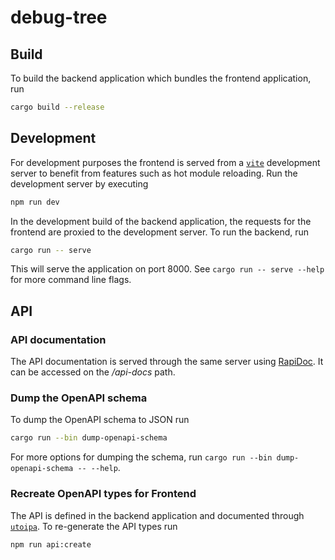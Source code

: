 # debug-tree

## Build

To build the backend application which bundles the frontend application, run

```sh
cargo build --release
```

## Development

For development purposes the frontend is served from a [`vite`](https://vite.dev/) development server to benefit from
features such as hot module reloading. Run the development server by executing

```sh
npm run dev
```

In the development build of the backend application, the requests for the frontend are proxied to the development
server. To run the backend, run

```sh
cargo run -- serve
```

This will serve the application on port 8000. See `cargo run -- serve --help` for more command line flags.

## API

### API documentation

The API documentation is served through the same server using [RapiDoc](https://rapidocweb.com/). It can be accessed on the _/api-docs_ path.

### Dump the OpenAPI schema

To dump the OpenAPI schema to JSON run

```sh
cargo run --bin dump-openapi-schema
```

For more options for dumping the schema, run `cargo run --bin dump-openapi-schema -- --help`.

### Recreate OpenAPI types for Frontend

The API is defined in the backend application and documented through [`utoipa`](https://docs.rs/utoipa/latest/utoipa/).
To re-generate the API types run

```sh
npm run api:create
```
